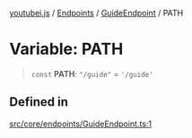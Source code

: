 [youtubei.js](../../../../../README.md) / [Endpoints](../../../README.md) / [GuideEndpoint](../README.md) / PATH

# Variable: PATH

> `const` **PATH**: `"/guide"` = `'/guide'`

## Defined in

[src/core/endpoints/GuideEndpoint.ts:1](https://github.com/LuanRT/YouTube.js/blob/eb21af33db708f0355f4fb15881f5d4fabc7b06c/src/core/endpoints/GuideEndpoint.ts#L1)
